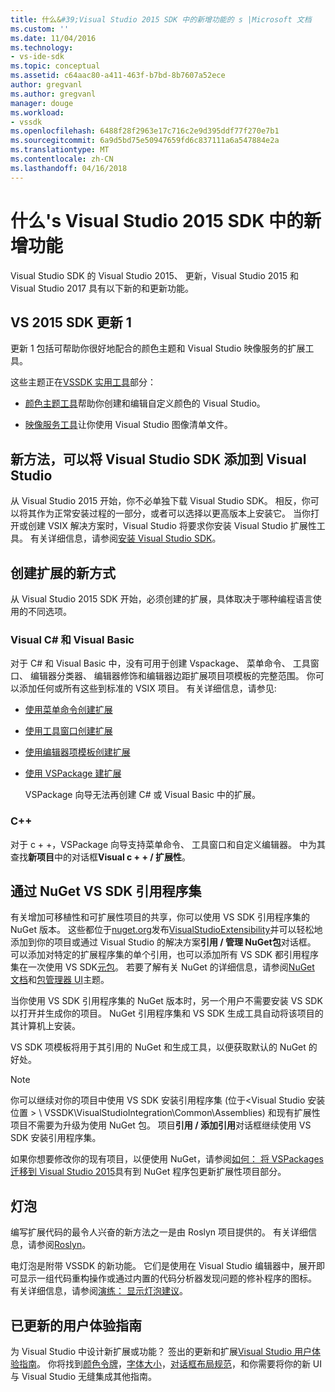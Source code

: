 ```yaml
---
title: 什么&#39;Visual Studio 2015 SDK 中的新增功能的 s |Microsoft 文档
ms.custom: ''
ms.date: 11/04/2016
ms.technology:
- vs-ide-sdk
ms.topic: conceptual
ms.assetid: c64aac80-a411-463f-b7bd-8b7607a52ece
author: gregvanl
ms.author: gregvanl
manager: douge
ms.workload:
- vssdk
ms.openlocfilehash: 6488f28f2963e17c716c2e9d395ddf77f270e7b1
ms.sourcegitcommit: 6a9d5bd75e50947659fd6c837111a6a547884e2a
ms.translationtype: MT
ms.contentlocale: zh-CN
ms.lasthandoff: 04/16/2018
---
```

# <a name="what39s-new-in-the-visual-studio-2015-sdk"></a>什么&#39;s Visual Studio 2015 SDK 中的新增功能
Visual Studio SDK 的 Visual Studio 2015、 更新，Visual Studio 2015 和 Visual Studio 2017 具有以下新的和更新功能。  
  
## <a name="vs-2015-sdk-update-1"></a>VS 2015 SDK 更新 1  
 更新 1 包括可帮助你很好地配合的颜色主题和 Visual Studio 映像服务的扩展工具。  
  
 这些主题正在[VSSDK 实用工具](../extensibility/internals/vssdk-utilities.md)部分：  
  
-   [颜色主题工具](../extensibility/internals/color-theming-tools.md)帮助你创建和编辑自定义颜色的 Visual Studio。  
  
-   [映像服务工具](../extensibility/internals/image-service-tools.md)让你使用 Visual Studio 图像清单文件。  
  
## <a name="new-way-to-add-the-visual-studio-sdk-to-visual-studio"></a>新方法，可以将 Visual Studio SDK 添加到 Visual Studio  
 从 Visual Studio 2015 开始，你不必单独下载 Visual Studio SDK。 相反，你可以将其作为正常安装过程的一部分，或者可以选择以更高版本上安装它。 当你打开或创建 VSIX 解决方案时，Visual Studio 将要求你安装 Visual Studio 扩展性工具。 有关详细信息，请参阅[安装 Visual Studio SDK](../extensibility/installing-the-visual-studio-sdk.md)。  
  
## <a name="new-ways-of-creating-extensions"></a>创建扩展的新方式  
 从 Visual Studio 2015 SDK 开始，必须创建的扩展，具体取决于哪种编程语言使用的不同选项。  
  
### <a name="visual-c-and-visual-basic"></a>Visual C# 和 Visual Basic  
 对于 C# 和 Visual Basic 中，没有可用于创建 Vspackage、 菜单命令、 工具窗口、 编辑器分类器、 编辑器修饰和编辑器边距扩展项目项模板的完整范围。 你可以添加任何或所有这些到标准的 VSIX 项目。 有关详细信息，请参见:  
  
-   [使用菜单命令创建扩展](../extensibility/creating-an-extension-with-a-menu-command.md)  
  
-   [使用工具窗口创建扩展](../extensibility/creating-an-extension-with-a-tool-window.md)  
  
-   [使用编辑器项模板创建扩展](../extensibility/creating-an-extension-with-an-editor-item-template.md)  
  
-   [使用 VSPackage 建扩展](../extensibility/creating-an-extension-with-a-vspackage.md)  
  
     VSPackage 向导无法再创建 C# 或 Visual Basic 中的扩展。  
  
### <a name="c"></a>C++  
 对于 c + +，VSPackage 向导支持菜单命令、 工具窗口和自定义编辑器。 中为其查找**新项目**中的对话框**Visual c + + / 扩展性**。  
  
## <a name="vs-sdk-reference-assemblies-via-nuget"></a>通过 NuGet VS SDK 引用程序集  
 有关增加可移植性和可扩展性项目的共享，你可以使用 VS SDK 引用程序集的 NuGet 版本。  这些都位于[nuget.org](http://www.nuget.org)发布[VisualStudioExtensibility](http://www.nuget.org/profiles/VisualStudioExtensibility)并可以轻松地添加到你的项目或通过 Visual Studio 的解决方案**引用 / 管理 NuGet包**对话框。 可以添加对特定的扩展程序集的单个引用，也可以添加所有 VS SDK 都引用程序集在一次使用 VS SDK[元包](http://www.nuget.org/packages/VSSDK_Reference_Assemblies)。 若要了解有关 NuGet 的详细信息，请参阅[NuGet 文档](/NuGet)和[包管理器 UI](/NuGet/Tools/Package-Manager-UI)主题。  
  
 当你使用 VS SDK 引用程序集的 NuGet 版本时，另一个用户不需要安装 VS SDK 以打开并生成你的项目。  NuGet 引用程序集和 VS SDK 生成工具自动将该项目的其计算机上安装。  
  
 VS SDK 项模板将用于其引用的 NuGet 和生成工具，以便获取默认的 NuGet 的好处。  
  
> [!NOTE]
>  你可以继续对你的项目中使用 VS SDK 安装引用程序集 (位于\<Visual Studio 安装位置 > \ VSSDK\VisualStudioIntegration\Common\Assemblies) 和现有扩展性项目不需要为升级为使用 NuGet 包。  项目**引用 / 添加引用**对话框继续使用 VS SDK 安装引用程序集。  
>   
>  如果你想要修改你的现有项目，以便使用 NuGet，请参阅[如何： 将 VSPackages 迁移到 Visual Studio 2015](../extensibility/how-to-migrate-extensibility-projects-to-visual-studio-2015.md)具有到 NuGet 程序包更新扩展性项目部分。  
  
## <a name="light-bulbs"></a>灯泡  
 编写扩展代码的最令人兴奋的新方法之一是由 Roslyn 项目提供的。 有关详细信息，请参阅[Roslyn](https://github.com/dotnet/Roslyn)。  
  
 电灯泡是附带 VSSDK 的新功能。 它们是使用在 Visual Studio 编辑器中，展开即可显示一组代码重构操作或通过内置的代码分析器发现问题的修补程序的图标。 有关详细信息，请参阅[演练： 显示灯泡建议](../extensibility/walkthrough-displaying-light-bulb-suggestions.md)。  
  
## <a name="updated-user-experience-guidelines"></a>已更新的用户体验指南  
 为 Visual Studio 中设计新扩展或功能？ 签出的更新和扩展[Visual Studio 用户体验指南](../extensibility/ux-guidelines/visual-studio-user-experience-guidelines.md)。  你将找到[颜色令牌](../extensibility/ux-guidelines/shared-colors-for-visual-studio.md)，[字体大小](../extensibility/ux-guidelines/fonts-and-formatting-for-visual-studio.md)，[对话框布局规范](../extensibility/ux-guidelines/layout-for-visual-studio.md)，和你需要将你的新 UI 与 Visual Studio 无缝集成其他指南。